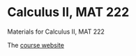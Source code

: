 # Calculus II, MAT 222
Materials for Calculus II, MAT 222

The [course website](https://xiuquan0418.github.io/teaching/MAT222/index.html)
